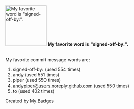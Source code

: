 <img src="https://my-badges.github.io/my-badges/favorite-word.png" alt="My favorite word is &quot;signed-off-by:&quot;." title="My favorite word is &quot;signed-off-by:&quot;." width="128">
<strong>My favorite word is &quot;signed-off-by:&quot;.</strong>
<br><br>

My favorite commit message words are:

1. signed-off-by: (used 554 times)
2. andy (used 551 times)
3. piper (used 550 times)
4. <andypiper@users.noreply.github.com> (used 550 times)
5. to (used 402 times)


Created by <a href="https://github.com/my-badges/my-badges">My Badges</a>
